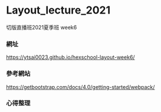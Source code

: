 # Layout_lecture_2021

切版直播班2021夏季班 week6

### 網址
https://ytsai0023.github.io/hexschool-layout-week6/

### 參考網站
https://getbootstrap.com/docs/4.0/getting-started/webpack/


### 心得整理


